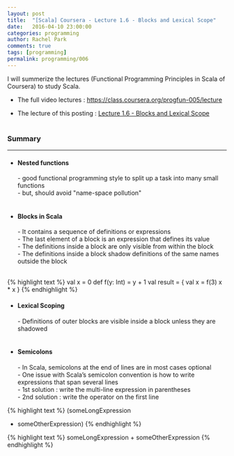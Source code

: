 ```yaml
---
layout: post
title:  "[Scala] Coursera - Lecture 1.6 - Blocks and Lexical Scope"
date:   2016-04-10 23:00:00
categories: programming
author: Rachel Park
comments: true
tags: [programming]
permalink: programming/006
---
```



I will summerize the lectures (Functional Programming Principles in Scala of Coursera) to study Scala.


* The full video lectures : <a href="https://class.coursera.org/progfun-005/lecture" target="_blank">https://class.coursera.org/progfun-005/lecture</a>


* The lecture of this posting : <a href="https://class.coursera.org/progfun-005/lecture/7" target="_blank">Lecture 1.6 - Blocks and Lexical Scope</a>
<br/><br/>

<h3>Summary</h3>
<hr/>

- <h4>Nested functions</h4>
	- good functional programming style to split up a task into many small functions <br/>
	- but, should avoid "name-space pollution" <br/><br/>

- <h4>Blocks in Scala</h4>
	- It contains a sequence of definitions or expressions <br/>
	- The last element of a block is an expression that defines its value <br/>
	- The definitions inside a block are only visible from within the block <br/>
	- The definitions inside a block shadow definitions of the same names outside the block <br/><br/>

{% highlight text %}
val x = 0
def f(y: Int) = y + 1
  val result = {
  val x = f(3)
  x * x
}
{% endhighlight %}
<br/>

- <h4>Lexical Scoping</h4>
	- Definitions of outer blocks are visible inside a block unless they are shadowed <br/><br/>

- <h4>Semicolons</h4>
	- In Scala, semicolons at the end of lines are in most cases optional <br/>
	- One issue with Scala’s semicolon convention is how to write expressions that span several lines <br/>
	- 1st solution : write the multi-line expression in parentheses <br/>
	- 2nd solution : write the operator on the first line <br/>

{% highlight text %}
(someLongExpression
+ someOtherExpression)
{% endhighlight %}

{% highlight text %}
someLongExpression +
someOtherExpression
{% endhighlight %}
<br/><br/>

